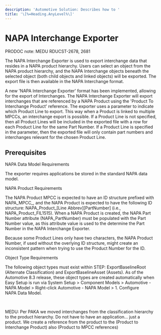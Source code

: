 ```yaml
---
description: 'Automotive Solution: Describes how to '
title: '\[%=Heading.AnyLevel%\]'
---
```


NAPA Interchange Exporter
=========================

PRODOC note: MEDU RDUCST-2678, 2681

The NAPA Interchange Exporter is used to export interchange data that
resides in a NAPA product hierarchy. Users can select an object from the
NAPA product hierarchy, and the NAPA Interchange objects beneath the
selected object (both child objects and linked objects) will be
exported. The export file is then available in the NAPA Interchange
format.

A new \'NAPA Interchange Exporter\' format has been implemented,
allowing for the export of Interchanges. The NAPA Interchange Exporter
will export interchanges that are referenced by a NAPA Product using the
\'Product To Interchange Product\' reference. The exporter uses a
parameter to indicate which Product Line to export. This way when a
Product is linked to multiple MPCCs, an interchange export is possible.
If a Product Line is not specified, then all Product Lines will be
included in the exported file with a row for each Product Line for the
same Part Number. If a Product Line is specified in the parameter, then
the exported file will only contain part numbers and interchanges
relevant for the chosen Product Line.

Prerequisites
-------------

NAPA Data Model Requirements

The exporter requires applications be stored in the standard NAPA data
model.

NAPA Product Requirements

The NAPA Product MPCC is expected to have an ID structure prefixed with
NAPA\_MPCC\_, and the NAPA Product is expected to have the following ID
structure: NAPA\_Product\_\[Line Abbrev\]\[PartNumber\] (i.e.,
NAPA\_Product\_FIL1515). When a NAPA Product is created, the NAPA Part
Number attribute (NAPA\_PartNumber) must be populated with the Part
Number value, as this attribute value is used to the determine the Part
Number in the NAPA Interchange Exporter.

Because some Product Lines only have two characters, the NAPA Product
Number, if used without the overlying ID structure, might create an
inconsistent pattern when trying to use the Product Number for the ID.

Object Type Requirements

The following object types must exist within STEP: ExportBaselineRoot
(Alternate Classification) and ExportBaselineAsset (Assets). As of the
Automotive 8.3 release, these object types are created automatically
when Easy Setup is run via System Setup \> Component Models \>
Automotive - NAPA Model \> Right-click Automotive - NAPA Model \> 1.
Configure NAPA Data Model.

 

MEDU: Per PAKA we moved interchanges from the classification hierarchy
to the product hierarchy. Do not have to have an application\... just a
product. We create a reference from the product to the (Product to
Interchange Product) also (Product to MPCC references)

 
